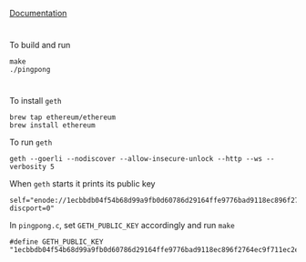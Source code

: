 [Documentation](https://georgeweigt.github.io/pingpong.pdf)

#

To build and run

```
make
./pingpong
```

#

To install `geth`

```
brew tap ethereum/ethereum
brew install ethereum
```

To run `geth`

```
geth --goerli --nodiscover --allow-insecure-unlock --http --ws --verbosity 5
```

When `geth` starts it prints its public key

```
self="enode://1ecbbdb04f54b68d99a9fb0d60786d29164ffe9776bad9118ec896f2764ec9f711ec2e6f8e0e21c1f0f9abe4515c45949e6bf776d84b54d08f7c32de60e8c480@127.0.0.1:30303?discport=0"
```

In `pingpong.c`, set `GETH_PUBLIC_KEY` accordingly and run `make`

```
#define GETH_PUBLIC_KEY "1ecbbdb04f54b68d99a9fb0d60786d29164ffe9776bad9118ec896f2764ec9f711ec2e6f8e0e21c1f0f9abe4515c45949e6bf776d84b54d08f7c32de60e8c480"
```
